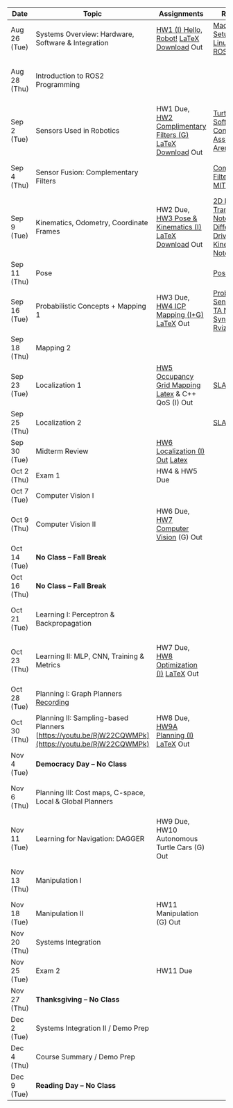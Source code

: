 | Date       | Topic                                           | Assignments                        | Resources | Recitation |
|------------|------------------------------------------------|------------------------------------|-----------|------------|
| Aug 26 (Tue) | Systems Overview: Hardware, Software & Integration | [HW1 (I) Hello, Robot!](https://drive.google.com/file/d/1YVEltVdz_pvR5Zl7Jzm8C4-ufvyzwrtg/view?usp=sharing) [LaTeX Download](https://drive.google.com/file/d/1Uyu6TuoEPDd98FhTGNoAI6JwplAmrGS4/view?usp=sharing) Out | [Mac Linux Setup](https://drive.google.com/file/d/1slps2d78KhcjwDnyyUUu-Dbh7EWjDTYY/view?usp=sharing) [Windows Linux Setup](https://drive.google.com/file/d/13BwWmczJ20O6nUsF0zUFGp5nQs39xelp/view?usp=sharing) [ROS2 Install](https://docs.ros.org/en/humble/Installation/Ubuntu-Install-Debs.html) |  |
| Aug 28 (Thu) | Introduction to ROS2 Programming               |                                    |  | Hands-On w/ ROS Publishers & Subscribers w/ Julius [Handout](https://drive.google.com/file/d/1WUCwtMpjxgQZ0Rp1B5OuHL4gROnruSnw/view?usp=sharing)/[Recording](https://youtu.be/vErJLu0Cn-M?si=l4_WkRczo-RhQqfB)|
| Sep 2 (Tue)  | Sensors Used in Robotics                       | HW1 Due, [HW2 Complimentary Filters (G)](https://drive.google.com/file/d/1B9uuo1kV4o2KzB4oeu3EIMZ3L9QQHgz3/view?usp=sharing) [LaTeX Download](https://drive.google.com/file/d/1rUu-CB0ZU_J2vK0oFLoEXKLn1uwpSIAQ/view?usp=sharing) Out  | [TurtleBot Software Config](https://drive.google.com/file/d/10gVepZRrBprHlM7-W34ZJ0EHUlKzm6tS/view?usp=sharing) [Assignment Arena Setup](https://drive.google.com/file/d/1O-GEicMvD3bs9Cuqq72IUgySaOk9TMY9/view?usp=sharing) |  |
| Sep 4 (Thu)  | Sensor Fusion: Complementary Filters           |                                    | [Complementary Filter TA Notes](https://drive.google.com/file/d/1mUZHIWnpcGpnRSVbRb3KgH6O4fEun9Gc/view?usp=sharing) [MIT Slides](https://drive.google.com/file/d/0B9rLLz1XQKmaLVJLSkRwMTU0b0E/view?resourcekey=0-oUq7ThstZRP9gGOzXQz9ZA) | Complementary Filters Review & HW Walkthrough w/ Alex|
| Sep 9 (Tue)  | Kinematics, Odometry, Coordinate Frames        | HW2 Due, [HW3 Pose & Kinematics (I)](https://drive.google.com/file/d/1xB0QcnFMseg7K_cdzSca57G33PVz-y7B/view?usp=sharing) [LaTeX Download](https://drive.google.com/file/d/13s8M0XJhBkgTjv9vHrZ8yez8gKWWn0Ii/view?usp=sharing) Out | [2D Rotations & Transllations Notes](https://drive.google.com/file/d/15WQjphW-P6UR8wocGEfxVkWPaZAmone6/view?usp=sharing) [Differential Drive Kinematics Notes](https://drive.google.com/file/d/1TCf1BpluDff0CcGtp5VKf9lwZkR93eqQ/view?usp=share_link) |  |
| Sep 11 (Thu) | Pose                                           |                                    | [Pose TA Notes](https://drive.google.com/file/d/1BnIqnIGjuGM7NvUtovY6RNhuKWtVqlhf/view?usp=sharing) | Pose & Kinematics Whiteboard Problems w/ Julius |
| Sep 16 (Tue) | Probabilistic Concepts + Mapping 1             | HW3 Due, [HW4 ICP Mapping (I+G)](https://drive.google.com/file/d/1SCBtTu6LzvE426xlMLzgj-f-PbHTFole/view?usp=sharing) [LaTeX](https://drive.google.com/file/d/15fn50AZ_kcZow5R1gw-bldIL4D05fkYQ/view?usp=sharing) Out | [Probability & Sensor Models TA Notes](https://drive.google.com/file/d/1gBJaunl9R5NOulfjdcsoFRSLSqKdhUEZ/view?usp=sharing) [Time Sync Notes](https://drive.google.com/file/d/1sokI3Uk08h_qzAlYUq7G_NRUhL7US6R5/view?usp=sharing) [Rviz Config](https://drive.google.com/file/d/1D8RKh9eWtzQHPEdUaymIEwk4Bk-69Ca0/view?usp=drive_link)||
| Sep 18 (Thu) | Mapping 2                                      |                                    |  | Mapping Review & HW Walkthrough w/ Kacper|
| Sep 23 (Tue) | Localization 1                                 | [HW5 Occupancy Grid Mapping](https://drive.google.com/file/d/1Z2nvadmTfFkOv1UcOiIysIZGBZStLJAY/view?usp=drive_link) [Latex](https://drive.google.com/file/d/1ZoDOledI3Yaj9gFNKWmAk6WZM_Bs5j7X/view?usp=sharing) & C++ QoS (I) Out   | [SLAM Notes](https://drive.google.com/file/d/1XG4VH0IM_b3dWb4ro4ZV7StXjsUr2byV/view?usp=drive_link) |  |
| Sep 25 (Thu) | Localization 2                                 |                                    | [SLAM Notes 2](https://drive.google.com/file/d/16p450RKW3dt176F9msj5-dezjM0uNm2C/view?usp=sharing) | [Review w/ Alex](https://cmu.zoom.us/rec/share/ptKMRQSu8fC69nnENJMx2bRfGfH90ENqQL6Wi-wXxaEfzKNAwKanLKl7UemV3IK2.nskRP44_02eySHs0Passcode:Xg@1!+v@) |
| Sep 30 (Tue) | Midterm Review                                 | [HW6 Localization (I) Out](https://drive.google.com/file/d/1w32cq8qmlxcEHZbksB8tbMlWNWVFeQGU/view?usp=sharing) [Latex](https://www.overleaf.com/read/pkrctbzjgprx#fccad5)  |  |  |
| Oct 2 (Thu)  | Exam 1                                         | HW4 & HW5 Due                                   |  |  |
| Oct 7 (Tue)  | Computer Vision I                              |  |  |  |
| Oct 9 (Thu)  | Computer Vision II                             | HW6 Due, [HW7 Computer Vision](https://drive.google.com/file/d/1m6AiBv7xxgVkfjmk5jNC8uHfv-acyKPb/view?usp=drivesdk) (G) Out                                   |  | |
| Oct 14 (Tue) | **No Class – Fall Break**                      |                                    |  |  |
| Oct 16 (Thu) | **No Class – Fall Break**                      |                                    |  |  |
| Oct 21 (Tue) | Learning I: Perceptron & Backpropagation       |   |  | Computer Vision Review & HW Walkthrough w/ Kacper |
| Oct 23 (Thu) | Learning II: MLP, CNN, Training & Metrics      | HW7 Due, [HW8 Optimization (I)](https://drive.google.com/file/d/1d2QHpK5FGSo9NlZdLpcLhjponXQqPT4n/view?usp=share_link) [LaTeX](https://drive.google.com/file/d/1nsrkgYnrwu3b0d0GDeN7ElQpFNPeRxRv/view?usp=sharing) Out                                   |  | Neural Nets Whiteboard Problems & HW Walkthrough w/ Julius|
| Oct 28 (Tue) | Planning I: Graph Planners [Recording](https://youtu.be/-hz4XOJO4N4)              |  |  |  |
| Oct 30 (Thu) | Planning II: Sampling-based Planners [https://youtu.be/RjW22CQWMPk](https://youtu.be/RjW22CQWMPk)                   | HW8 Due, [HW9A Planning (I)](https://drive.google.com/file/d/1T1XGFiUa5fisBjnSMWCO0aU2otbpi_mh/view?usp=sharing) [LaTeX](https://drive.google.com/file/d/1Sx8JE0jiebuZIK9UB7iL18ETjNixrVc1/view?usp=sharing) Out                                   |  | Graph Search Whiteboard Problems w/ Julius|
| Nov 4 (Tue)  | **Democracy Day – No Class**                   |                                    |  |  |
| Nov 6 (Thu)  | Planning III: Cost maps, C-space, Local & Global Planners                        |                                    |  | Jupiter Notebooks, PyTorch, & Networks w/ Smrithi |
| Nov 11 (Tue) | Learning for Navigation: DAGGER                | HW9 Due, HW10 Autonomous Turtle Cars (G) Out |  |  |
| Nov 13 (Thu) | Manipulation I                            |                                    |  | Manipulation Whiteboard Problems w/ Smrithi |
| Nov 18 (Tue) | Manipulation II                      | HW11 Manipulation (G) Out |  |  |
| Nov 20 (Thu) | Systems Integration                            |                                    |  | Review w/ Alex+Kacper |
| Nov 25 (Tue) | Exam 2                                         | HW11 Due                                   |  |  |
| Nov 27 (Thu) | **Thanksgiving – No Class**                    |                                    |  |  |
| Dec 2 (Tue)  | Systems Integration II / Demo Prep             |                                    |  |  |
| Dec 4 (Thu)  | Course Summary / Demo Prep                     |                                    |  | HW 10 Demos |
| Dec 9 (Tue)  | **Reading Day – No Class**                     |       |  |  |
